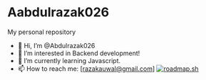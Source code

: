 # Aabdulrazak026
My personal repository

- 👋 Hi, I’m @Abdulrazak026
- 👀 I’m interested in Backend development!
- 🌱 I’m currently learning Javascript.
- 📫 How to reach me: [razakauwal@gmail.com]
<a href="https://roadmap.sh"><img src="https://roadmap.sh/card/tall/6656373fb998f3b3c7abbb95?variant=dark" alt="roadmap.sh"/></a>
